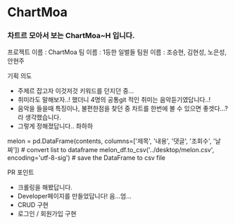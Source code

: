 # ChartMoa

### 차트르 모아서 보는 ChartMoa~H 입니다. ###


프로젝트 이름 : ChartMoa
팀 이름 : 1등한 일벌들
팀원 이름 : 조승현, 김현성, 노은성, 안현주



기획 의도
- 주제르 잡고자 이것저것 키워드를 던지던 중...
- 취미라도 말해보자..! 했더니 4명의 공통git 적인 취미는 음악듣기였답니다..!
- 음악을 들을때 특징이나, 불편한점을 찾던 중 차트를 한번에 볼 수 있으면 좋겟다...?라 생각했습니다.
- 그렇게 정해졌답니다.. 촤하하

melon = pd.DataFrame(contents, columns=['제목', '내용', '댓글', '조회수', '날짜'])  # convert list to dataframe
melon_df.to_csv('../desktop/melon.csv', encoding='utf-8-sig')  # save the DataFrame to csv file

PR 포인트
- 크롤링을 해봤답니다.
- Developer페이지를 만들었답니다!
음...엄...
- CRUD 구현
- 로그인 / 회원가입 구현